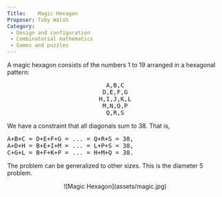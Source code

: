 ```yaml
---
Title:    Magic Hexagon
Proposer: Toby Walsh
Category:
 - Design and configuration
 - Combinatorial mathematics
 - Games and puzzles
---
```


A magic hexagon consists of the numbers 1 to 19 arranged in a hexagonal pattern:

<center><pre>
A,B,C
D,E,F,G
H,I,J,K,L
M,N,O,P
Q,R,S
</pre></center>

We have a constraint that all diagonals sum to 38. That is,

<pre>
A+B+C = D+E+F+G = ... = Q+R+S = 38,
A+D+H = B+E+I+M = ... = L+P+S = 38,
C+G+L = B+F+K+P = ... = H+M+Q = 38.
</pre>

The problem can be generalized to other sizes. This is the diameter 5 problem.

<center>
![Magic Hexagon](assets/magic.jpg)
</center>

